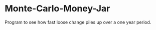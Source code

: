 Monte-Carlo-Money-Jar
=====================

Program to see how fast loose change piles up over a one year period.
